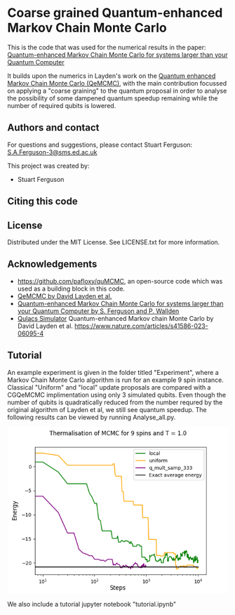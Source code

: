 











# Coarse grained Quantum-enhanced Markov Chain Monte Carlo

This is the code that was used for the numerical results in the paper: [Quantum-enhanced Markov Chain Monte Carlo for systems larger than your Quantum Computer](https://arxiv.org/abs/2405.04247)

It builds upon the numerics in Layden's work on the [Quantum enhanced Markov Chain Monte Carlo (QeMCMC)](https://www.nature.com/articles/s41586-023-06095-4), with the main contribution focussed on applying a "coarse graining" to the quantum proposal in order to analyse the possibility of some dampened quantum speedup remaining while the number of required qubits is lowered. 


## Authors and contact
For questions and suggestions, please contact Stuart Ferguson: S.A.Ferguson-3@sms.ed.ac.uk

This project was created by:
* Stuart Ferguson


## Citing this code


## License

Distributed under the MIT License. See LICENSE.txt for more information.


## Acknowledgements

* https://github.com/pafloxy/quMCMC, an open-source code which was used as a building block in this code.
* [QeMCMC by David Layden et al.](https://www.nature.com/articles/s41586-023-06095-4)
* [Quantum-enhanced Markov Chain Monte Carlo for systems larger than your Quantum Computer by S. Ferguson and P. Wallden](https://arxiv.org/abs/2405.04247)
* [Qulacs Simulator](https://quantum-journal.org/papers/q-2021-10-06-559/)
Quantum-enhanced Markov chain Monte Carlo by David Layden et al. https://www.nature.com/articles/s41586-023-06095-4



## Tutorial


An example experiment is given in the folder titled "Experiment", where a Markov Chain Monte Carlo algorithm is run for an example 9 spin instance. Classical "Uniform" and "local" update proposals are compared with a CGQeMCMC implimentation using only 3 simulated qubits. Even though the number of qubits is quadratically reduced from the number requred by the original algorithm of Layden et al, we still see quantum speedup. The following results can be viewed by running Analyse_all.py.

![9_spin_E_example](9_spin_T_1.png)

We also include a tutorial jupyter notebook "tutorial.ipynb"



